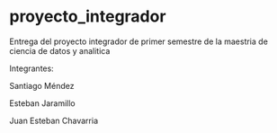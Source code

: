 # proyecto_integrador
Entrega del proyecto integrador de primer semestre de la maestria de ciencia de datos y analitica

Integrantes:

Santiago Méndez

Esteban Jaramillo

Juan Esteban Chavarria
